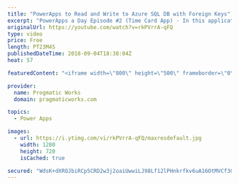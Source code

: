 ```yaml
---
title: "PowerApps to Read and Write to Azure SQL DB with Foreign Keys"
excerpt: "PowerApps a Day Episode #2 (Time Card App) - In this application example, we're going to start building a time card application using PowerApps and Azure SQL DB. You'll learn how to build If..Then statements and use the Filter Statement.  You'll also see how to deal with database referential integrity"
originalUrl: https://youtube.com/watch?v=rkPVrrA-qFQ
type: video
price: Free
length: PT23M4S
publishedDateTime: 2018-09-04T18:38:04Z
heat: 57

featuredContent: "<iframe width=\"800\" height=\"500\" frameborder=\"0\" src=\"https://www.youtube.com/embed/rkPVrrA-qFQ\" allow=\"accelerometer; autoplay; encrypted-media; gyroscope; picture-in-picture\" allowfullscreen></iframe>"

provider:
  name: Progmatic Works
  domain: pragmaticworks.com

topics:
  - Power Apps

images:
  - url: https://i.ytimg.com/vi/rkPVrrA-qFQ/maxresdefault.jpg
    width: 1280
    height: 720
    isCached: true

secured: "WdsK+dXROJbiRCp5CRD2w3j2oaiUwwiLJ98Lf12lPHnkrfkv6uA16OtMVCf3GyHZqdLRfcbMcxmpoUSVb29eF2yKMJRXGJob78uYpWb07yFY3fziMU/vWrr1aVfi1OSGZ+xysfmDNUxAbSRUaZKKpb5yCBkKprjy8YmilRnv+F+dDTVyO29ivz1+nKzsgufQHP71W5moQYHZB2C9JNVCpPuADF2xcLb91xICoO0he/eJSYOVrNzxEY22eTAJYHAY7ZRPFcuuu3g2OTcOUL0QA6kTB7oDnmYthb0XUYLB8+WievgldIXIkC8nKZED8+wAjHizatI1KfqpTybt9so/3JORqxjFWbfBW5PtMMd+Sa66mcLMoTIteINYISLtXE6QgTVCiaHjUrGL7UzadiczvUnOpw+NyjkauDqnqffdNF4=;Z0x8lOPSb8USK1sIHCPtqQ=="
---
```


